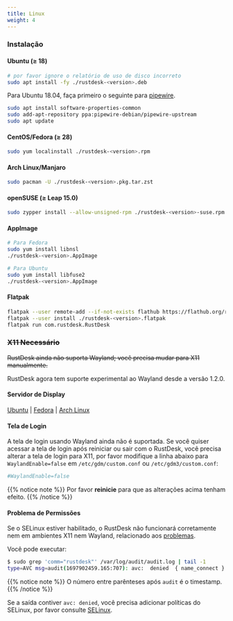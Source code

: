 ```yaml
---
title: Linux
weight: 4
---
```


### Instalação

#### Ubuntu (≥ 18)

```sh
# por favor ignore o relatório de uso de disco incorreto
sudo apt install -fy ./rustdesk-<version>.deb
```

Para Ubuntu 18.04, faça primeiro o seguinte para [pipewire](https://github.com/rustdesk/rustdesk/discussions/6148#discussioncomment-9295883).
```sh
sudo apt install software-properties-common
sudo add-apt-repository ppa:pipewire-debian/pipewire-upstream
sudo apt update
```

#### CentOS/Fedora (≥ 28)

```sh
sudo yum localinstall ./rustdesk-<version>.rpm
```

#### Arch Linux/Manjaro

```sh
sudo pacman -U ./rustdesk-<version>.pkg.tar.zst
```

#### openSUSE (≥ Leap 15.0)

```sh
sudo zypper install --allow-unsigned-rpm ./rustdesk-<version>-suse.rpm
```

#### AppImage

```sh
# Para Fedora
sudo yum install libnsl
./rustdesk-<version>.AppImage
```

```sh
# Para Ubuntu
sudo yum install libfuse2
./rustdesk-<version>.AppImage
```

#### Flatpak

```sh
flatpak --user remote-add --if-not-exists flathub https://flathub.org/repo/flathub.flatpakrepo
flatpak --user install ./rustdesk-<version>.flatpak
flatpak run com.rustdesk.RustDesk
```

### ~~X11 Necessário~~
~~RustDesk ainda não suporta Wayland; você precisa mudar para X11 manualmente.~~

RustDesk agora tem suporte experimental ao Wayland desde a versão 1.2.0.

#### Servidor de Display

[Ubuntu](https://askubuntu.com/questions/1260142/ubuntu-set-default-login-desktop) | 
[Fedora](https://docs.fedoraproject.org/en-US/quick-docs/configuring-xorg-as-default-gnome-session/) | 
[Arch Linux](https://bbs.archlinux.org/viewtopic.php?id=218319)

#### Tela de Login

A tela de login usando Wayland ainda não é suportada. Se você quiser acessar a tela de login após reiniciar ou sair com o RustDesk, você precisa alterar a tela de login para X11, por favor modifique a linha abaixo para `WaylandEnable=false` em `/etc/gdm/custom.conf` ou `/etc/gdm3/custom.conf`:

```ini
#WaylandEnable=false
```

{{% notice note %}}
Por favor **reinicie** para que as alterações acima tenham efeito.
{{% /notice %}}

#### Problema de Permissões

Se o SELinux estiver habilitado, o RustDesk não funcionará corretamente nem em ambientes X11 nem Wayland, relacionado aos [problemas](https://github.com/search?q=repo%3Arustdesk%2Frustdesk+SElinux&type=issues).

Você pode executar:

```sh
$ sudo grep 'comm="rustdesk"' /var/log/audit/audit.log | tail -1
type=AVC msg=audit(1697902459.165:707): avc:  denied  { name_connect } for  pid=31346 comm="rustdesk" dest=53330 scontext=system_u:system_r:init_t:s0 tcontext=system_u:object_r:ephemeral_port_t:s0 tclass=tcp_socket permissive=0
```

{{% notice note %}}
O número entre parênteses após `audit` é o timestamp.
{{% /notice %}}

Se a saída contiver `avc: denied`, você precisa adicionar políticas do SELinux, por favor consulte [SELinux](https://rustdesk.com/docs/en/client/linux/selinux/).